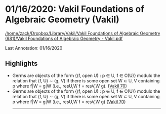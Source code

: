 # 01/16/2020: Vakil Foundations of Algebraic Geometry (Vakil)

<a href='file:////home/zack/Dropbox/Library/Vakil/Vakil Foundations of Algebraic Geometry (681)/Vakil Foundations of Algebraic Geometry - Vakil.pdf' target='_blank'>/home/zack/Dropbox/Library/Vakil/Vakil Foundations of Algebraic Geometry (681)/Vakil Foundations of Algebraic Geometry - Vakil.pdf</a>

Last Annotation: 01/16/2020

## Highlights

- Germs are objects of the form {\(f, open U\) : p ∈ U, f ∈ O\(U\)} modulo the relation that \(f, U\) ∼ \(g, V\) if there is some open set W ⊂ U, V containing p where f|W = g|W \(i\.e\., resU,W f = resV,W g\)\. (<a href="file:////home/zack/Dropbox/Library/Vakil/Vakil Foundations of Algebraic Geometry (681)/Vakil Foundations of Algebraic Geometry - Vakil.pdf#page=70" target="_blank">Vakil 70</a>)
- Germs are objects of the form {\(f, open U\) : p ∈ U, f ∈ O\(U\)} modulo the relation that \(f, U\) ∼ \(g, V\) if there is some open set W ⊂ U, V containing p where f|W = g|W \(i\.e\., resU,W f = resV,W g\) (<a href="file:////home/zack/Dropbox/Library/Vakil/Vakil Foundations of Algebraic Geometry (681)/Vakil Foundations of Algebraic Geometry - Vakil.pdf#page=70" target="_blank">Vakil 70</a>)<hr>

